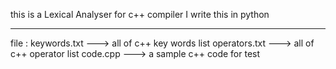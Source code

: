 this is a Lexical Analyser for c++ compiler 
I write this in python 


---------------------------------------------------
file :
keywords.txt  ---> all of c++ key words list
operators.txt ---> all of c++ operator list 
code.cpp      ---> a sample c++ code for test




